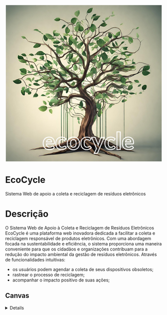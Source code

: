 
<div align="center">
  <img src="https://github.com/ronaldllima/Projeto-EcoCycle/blob/main/ecoCycle.png">
</div>

<div align="left">
  <h1>EcoCycle</h1> 
  Sistema Web de apoio a coleta e reciclagem de resíduos eletrônicos
</div>

<div align="left">
  <h1>Descrição</h1>
  <p>O Sistema Web de Apoio à Coleta e Reciclagem de Resíduos Eletrônicos EcoCycle é uma plataforma web inovadora dedicada a facilitar a coleta e reciclagem responsável de produtos     eletrônicos. Com uma abordagem focada na sustentabilidade e eficiência, o sistema proporciona uma maneira conveniente para que os cidadãos e organizações contribuam para a redução do impacto ambiental da gestão de resíduos eletrônicos. Através de funcionalidades intuitivas:  
</p>
  <ul>
    <li>
      os usuários podem agendar a coleta de seus dispositivos obsoletos;
    </li>
    <li>
      rastrear o processo de reciclagem;
    </li>
    <li>
      acompanhar o impacto positivo de suas ações;
    </li>
  </ul>
</div>


##  Canvas
<details>
  
  ![Canvas](canvas.png)
  
</details>

<!---
# Apresentação
<details>

O EcoCycle é muito mais do que um sistema web de coleta e reciclagem de produtos eletrônicos; é uma poderosa plataforma que nos impulsiona rumo a um futuro mais verde e sustentável. Em um mundo onde a preservação do meio ambiente tornou-se uma prioridade inegociável, nossa missão é proporcionar uma solução inovadora para enfrentar o desafio crescente do descarte inadequado de resíduos eletrônicos.
Ao longo dos anos, testemunhamos o impacto negativo do descarte irresponsável de produtos eletrônicos: poluição do solo, contaminação de rios e danos à saúde pública. Reconhecendo a urgência dessa questão, o EcoCycle nasceu para ser parte da mudança. Nossa visão é construir um mundo em que a reciclagem e o reaproveitamento de materiais se tornem parte intrínseca da nossa cultura.
O que nos diferencia é o compromisso com a simplicidade e a eficiência. O EcoCycle foi projetado para ser intuitivo e acessível a todos, desde indivíduos que desejam descartar seus dispositivos eletrônicos antigos até empresas que buscam adotar práticas sustentáveis. Com apenas alguns cliques, nossos usuários podem localizar pontos de coleta próximos, aprender sobre os produtos aceitos e seus processos de reciclagem, e acompanhar o impacto positivo de suas ações no meio ambiente.
Nosso sistema é movido pelo poder da informação e da conscientização. Acreditamos que ao fornecer informações detalhadas sobre a importância da reciclagem, os impactos negativos do descarte inadequado e os benefícios da economia circular, estamos capacitando nossos usuários a fazerem escolhas responsáveis e sustentáveis. O EcoCycle é mais do que uma plataforma, é uma jornada de transformação ambiental.
Contamos com uma equipe dedicada e engajada que trabalha incansavelmente para aprimorar o sistema e fortalecer parcerias com empresas de coleta e órgãos governamentais. Nossos stakeholders são essenciais para o sucesso dessa empreitada, e juntos formamos uma comunidade comprometida em fazer a diferença.
Ao escolher o EcoCycle, você não apenas contribui para a preservação do meio ambiente, mas também se torna um agente ativo de mudança. Juntos, podemos criar um mundo onde a coleta e reciclagem de produtos eletrônicos sejam práticas comuns e essenciais. Vamos caminhar juntos rumo a um futuro mais limpo, sustentável e promissor.
Seja bem-vindo ao EcoCycle - onde sustentabilidade, inovação e consciência ambiental se encontram para moldar um mundo melhor para as gerações futuras. Junte-se a nós nessa jornada e faça parte dessa revolução verde!
EcoCycle: Contribuindo para um Mundo Mais Sustentável!

</details>

## Declaração de Escopo do Projeto 
<details>

### Título: EcoCycle

Descrição: O projeto consiste na criação de um sistema web que permita a coleta e reciclagem de produtos eletrônicos de forma segura e sustentável. O sistema será acessível por meio de um site, onde os usuários poderão se cadastrar, informar dados dos produtos eletrônicos que desejam descartar, agendar a coleta e acompanhar o status do processo de coleta e reciclagem.

Patrocinador (Cliente): Empresa de reciclagem de produtos eletrônicos "ReciclaTech Ltda."

## Equipe:
- Gerente de Projeto
- Analista de Requisitos
- Designer de Interfaces
- Desenvolvedores Web
- Testadores de Qualidade

## Objetivos:
- Criar um sistema web para coleta e reciclagem de produtos eletrônicos de forma segura e sustentável;
- Permitir o cadastro e o agendamento de coleta pelos usuários;
- Facilitar o acompanhamento do processo de coleta e reciclagem pelos usuários;
- Contribuir para a preservação do meio ambiente por meio da reciclagem adequada de produtos eletrônicos;

## Justificativa: 
A crescente produção de lixo eletrônico tem se tornado um grande problema ambiental em todo o mundo, e a reciclagem adequada desses produtos é fundamental para a preservação do meio ambiente. O sistema web de coleta e reciclagem de produtos eletrônicos tem como objetivo contribuir para a solução desse problema, tornando o processo de descarte mais fácil, seguro e sustentável.

## Fatores de sucesso:
- Funcionamento adequado do sistema web, sem falhas ou erros;
- Coleta e reciclagem efetiva dos produtos eletrônicos cadastrados pelos usuários;
- Satisfação dos usuários com o sistema.



## Restrições:
- Disponibilidade limitada de recursos financeiros para o desenvolvimento do projeto;
- Prazo limitado para a conclusão do projeto.

## Premissas:
- Os usuários serão responsáveis por fornecer informações corretas e precisas sobre os produtos eletrônicos que desejam descartar;
- A empresa de reciclagem de produtos eletrônicos ReciclaTech Ltda. será responsável pelo processo de reciclagem dos produtos coletados.

## Exclusões específicas:
- Não será feita a coleta de produtos eletrônicos fora do território nacional;
- Não serão aceitos produtos eletrônicos em mau estado de conservação.

## Entregas principais:
- Documentação de requisitos do sistema web;
- Design de interfaces do sistema web;
- Código fonte do sistema web;
- Testes de qualidade do sistema web.
- Orçamento previsto: R$ 150.000,00

## Marcos principais:
- Conclusão da documentação de requisitos: 15/06/2023
- Conclusão do design de interfaces: 30/06/2023
- Conclusão do desenvolvimento do sistema web: 30/09/2023
- onclusão dos testes de qualidade: 15/10/2023
- Lançamento do sistema web: 01/11/2023

## Critérios de aceitação do projeto:
- O desenvolvimento do aplicativo web deverá ser concluído no prazo de 12 meses estipulado.
- O aplicativo web deverá atender a todos os critérios definidos na documentação de requisitos.
- O aplicativo web deverá oferecer recursos para o gerenciamento de registros de usuários, empresas parceiras, produtos eletrônicos, pontos de coleta e informações de   reciclagem.
- O aplicativo web deverá permitir que os usuários agendem a coleta de produtos eletrônicos e visualizem os pontos de coleta mais próximos.
- O aplicativo web deverá fornecer relatórios precisos sobre a quantidade de produtos coletados e reciclados.
- O aplicativo web deverá possuir uma interface intuitiva e de fácil utilização para os usuários.
- A segurança do aplicativo web deverá ser uma prioridade para garantir a proteção dos dados de usuários e empresas parceiras.
- O aplicativo web deverá ser escalável para suportar uma grande quantidade de usuários e empresas parceiras.
- O aplicativo web deverá estar em conformidade com todas as leis e regulamentações ambientais aplicáveis.
- Antes do lançamento, o aplicativo web deverá passar por testes abrangentes para assegurar sua funcionalidade e qualidade.
  
</details>

## Governança ambiental, social e corporativa "ESG"
<details>
  
### Ambiental (E - Environmental):
Eficiência Energética: Certifique-se de que o sistema seja desenvolvido de forma eficiente em termos de energia, minimizando o consumo de recursos e reduzindo a pegada de carbono.
Impacto Ambiental: Avalie e minimize o impacto ambiental do sistema, especialmente em relação ao consumo de energia e ao uso de materiais.
Reciclagem Eletrônica: Promova ativamente a reciclagem eletrônica entre os usuários, destacando os benefícios ambientais da ação.

### Social (S - Social):
Inclusão e Acessibilidade: Garanta que o sistema seja acessível a todos, independentemente de suas habilidades, necessidades especiais ou origens culturais.
Diversidade e Igualdade: Promova uma cultura de diversidade e inclusão em toda a equipe de projeto e em suas práticas de contratação.
Impacto Social Positivo: Considere como o sistema pode ter um impacto positivo nas comunidades locais e nas partes interessadas.

### Governança (G - Governance):
Transparência: Mantenha uma comunicação transparente com todas as partes interessadas sobre o progresso do projeto, seus objetivos e seu impacto.
Ética Empresarial: Garanta que todas as atividades do projeto estejam em conformidade com os mais altos padrões éticos e legais.
Gestão de Riscos: Implemente uma sólida gestão de riscos que identifique e aborde questões de conformidade, segurança e integridade de dados.
</details>



## Stakeholders do Projeto:
<details>
  
1. Cliente/Patrocinador: Empresa de reciclagem de produtos eletrônicos "ReciclaTech Ltda.", responsável por fornecer os recursos financeiros para o desenvolvimento do projeto e interessada em implementar o sistema web de coleta e reciclagem.
2. Usuários: Indivíduos e empresas que desejam descartar corretamente produtos eletrônicos. Eles utilizarão o sistema web para cadastrar os produtos, agendar a coleta e acompanhar o processo de reciclagem.
3. Equipe de Desenvolvimento: Engloba gerente de projeto, analista de requisitos, designer de interfaces, desenvolvedores web e testadores de qualidade. Eles são responsáveis por desenvolver, testar e implementar o sistema web.
4. Parceiros de Coleta: Empresas ou organizações que serão responsáveis pela coleta dos produtos eletrônicos agendados pelos usuários. Podem incluir empresas de logística ou serviços de reciclagem.
5. Gestores Ambientais: Representantes de órgãos governamentais ou organizações ambientais envolvidas na regulamentação e fiscalização da coleta e reciclagem de produtos eletrônicos.
6. Instituições de Caridade: Entidades que poderão receber as doações dos pontos obtidos pelos usuários por meio do descarte correto de produtos eletrônicos. Essas instituições podem beneficiar-se das doações recebidas.
7. Fornecedores de Hardware e Software: Empresas ou fornecedores de tecnologia que possam fornecer os recursos necessários para a infraestrutura e hospedagem do sistema web.
8. Sociedade e Meio Ambiente: Stakeholders indiretos que são afetados positivamente pelo projeto, pois a correta coleta e reciclagem de produtos eletrônicos contribui para a preservação ambiental e redução de resíduos.
  
</details>


## A Política Nacional de Resíduos Sólidos:
<details>
  
>A Política Nacional de Resíduos Sólidos (Lei nº 12.305/2010) é uma legislação brasileira que estabelece diretrizes e responsabilidades para a gestão adequada dos resíduos sólidos, incluindo os produtos eletrônicos. A PNRS tem como objetivo principal promover a preservação da saúde pública, da qualidade ambiental e o desenvolvimento sustentável.

### A PNRS estabelece diversas diretrizes e instrumentos que são relevantes para o projeto de coleta e reciclagem de produtos eletrônicos. Alguns pontos importantes incluem:
1. Responsabilidade Compartilhada: A PNRS estabelece que a responsabilidade pelo ciclo de vida dos produtos e embalagens é compartilhada entre fabricantes, importadores, distribuidores, comerciantes, consumidores e o poder público. Isso significa que os fabricantes e importadores de produtos eletrônicos têm a responsabilidade de estruturar e implementar sistemas de logística reversa, visando a coleta e reciclagem adequada desses produtos após o seu descarte pelos consumidores.
2. Logística Reversa: A PNRS estabelece a obrigatoriedade da implementação da logística reversa para produtos eletrônicos. Isso significa que os fabricantes e importadores têm a responsabilidade de criar e disponibilizar sistemas de coleta e reciclagem para esses produtos, garantindo que eles sejam adequadamente destinados após o descarte pelo usuário final.
3. Planos de Gerenciamento de Resíduos Sólidos: A PNRS prevê que os municípios e o Distrito Federal elaborem seus Planos de Gerenciamento de Resíduos Sólidos, que devem incluir ações e metas para a coleta seletiva, a destinação adequada dos resíduos e a promoção da inclusão social e cooperativas de catadores. Esses planos são importantes para garantir a integração do projeto de coleta e reciclagem de produtos eletrônicos dentro do contexto da gestão dos resíduos sólidos localmente.
### Além da PNRS, é importante considerar outras leis e regulamentações aplicáveis ao projeto, como:
1. Lei de Crimes Ambientais (Lei nº 9.605/1998): Estabelece sanções penais e administrativas para condutas lesivas ao meio ambiente, incluindo o descarte inadequado de resíduos sólidos e produtos eletrônicos.
2. Normas Técnicas ABNT: A Associação Brasileira de Normas Técnicas (ABNT) possui normas relacionadas à gestão ambiental, resíduos sólidos e logística reversa, que podem ser utilizadas como referência para o desenvolvimento do sistema web.
3. Regulamentações estaduais e municipais: É importante considerar as leis e regulamentos específicos de cada estado e município onde o projeto será implementado, pois podem existir normas adicionais ou particularidades regionais relacionadas à gestão de resíduos sólidos.
   
</details>


## Sistema Web de apoio a coleta e reciclagem de produtos eletrônicos
<details>
  
### Documentação de Requisitos para o Sistema Web de Coleta e Reciclagem de Produtos Eletrônicos:

> - Requisito: Cadastro de usuários
Categoria: Funcional
Descrição: O sistema deve permitir que usuários se cadastrem informando dados como nome, endereço, e-mail e senha para acesso ao sistema.
Prioridade: Alta

> - Requisito: Cadastro de produtos eletrônicos
Categoria: Funcional
Descrição: O sistema deve permitir que usuários cadastrados informem dados dos produtos eletrônicos que desejam descartar, como marca, modelo, ano de fabricação e condições do produto.
Prioridade: Alta

> - Requisito: Agendamento de coleta
Categoria: Funcional
Descrição: O sistema deve permitir que usuários agendem a coleta dos produtos eletrônicos cadastrados, informando a data, horário e local da coleta.
Prioridade: Média

> - Requisito: Rastreamento da coleta
Categoria: Funcional
Descrição: O sistema deve permitir que usuários acompanhem o status da coleta dos produtos eletrônicos agendados, desde o momento do agendamento até a conclusão da coleta.
Prioridade: Média

> - Requisito: Pontuação por descarte correto
Categoria: Funcional
Descrição: O sistema deve atribuir pontos aos usuários que descartarem corretamente os produtos eletrônicos, que poderão ser utilizados em benefício próprio ou em doações a instituições de caridade.
Prioridade: Baixa

> - Requisito: Relatórios de coleta e reciclagem
Categoria: Não Funcional
Descrição: O sistema deve permitir a geração de relatórios sobre a quantidade e tipos de produtos eletrônicos coletados e reciclados, para fins de controle e gestão ambiental.
Prioridade: Alta

> - Requisito: Segurança da informação
Categoria: Não Funcional
Descrição: O sistema deve garantir a segurança dos dados dos usuários e das informações de coleta e reciclagem, por meio de criptografia e outras medidas de segurança.
Prioridade: Alta

> - Requisito: Integração com redes sociais
Categoria: Não Funcional
Descrição: O sistema deve permitir a integração com redes sociais, para que usuários possam compartilhar informações sobre a iniciativa e incentivar mais pessoas a aderirem ao projeto.
Prioridade: Baixa

</details>

## Estrutura Analítica do Projeto (EAP):

<details>

- Início do Projeto
  - Definição do Escopo
  - Levantamento de Requisitos
  - Análise de Viabilidade
  - Plano de Gerenciamento do Projeto
  - Plano de Gerenciamento de tempo
  - Plano de gerenciamento de custo
  - Plano de gerenciamento de riscos
    
- Planejamento e Design
  - Planejamento do Cronograma
  - Planejamento de Recursos
  - Planejamento de Custos
  - Design da Arquitetura do Sistema
  - Design da Interface do Usuário
  - Planejamento de Testes
    
- Desenvolvimento
  - Software funcional
  - Versões ou releases
  - Documentação
  - Protótipos
  - Relatórios de progresso
    
- Testes e Validação
  - Testes de Unidade
  - Testes de Integração
  - Testes de Aceitação
  - Testes de Desempenho
  - Validação do Sistema
    
- Implantação e Lançamento
  - Preparação do Ambiente de Produção
  - Migração de Dados
  - Treinamento de Usuários
  - Lançamento do Sistema
  - Monitoramento e Ajustes Iniciais
    
- Encerramento do Projeto
  - Documentação Final do Projeto
  - Relatório de Lições Aprendidas
  - Encerramento Administrativo
  
</details>

## Gerenciamento de Tempo:
<details>

Análise de Requisitos (Duração: 2 semanas)
Sequência: Essa atividade é realizada no início do projeto, antes do planejamento detalhado.
Profissionais envolvidos: Analistas de Negócios, Stakeholders


Planejamento do Projeto (Duração: 1 semana)
Sequência: Após a conclusão da análise de requisitos, inicia-se o planejamento do projeto.
Profissionais envolvidos: Gerente de Projeto, Equipe de Desenvolvimento, Analistas de Negócios


Design e Prototipagem do Sistema (Duração: 3 semanas)
Sequência: O design e prototipagem ocorrem após a definição do escopo e requisitos.
Profissionais envolvidos: Designers de UX/UI, Desenvolvedores Front-end

Desenvolvimento do Sistema (Duração: 12 semanas)
Sequência: Após a aprovação do design, inicia-se o desenvolvimento do sistema.
Profissionais envolvidos: Desenvolvedores Full-stack, Desenvolvedores Back-end


Testes e Depuração (Duração: 4 semanas)
Sequência: Após a conclusão do desenvolvimento, os testes e depuração são realizados.
Profissionais envolvidos: Equipe de Controle de Qualidade, Desenvolvedores

Implementação e Integração (Duração: 2 semanas)
Sequência: Após os testes, a implementação e integração do sistema ocorrem.
Profissionais envolvidos: Equipe de Desenvolvimento, Analistas de Negócios

Treinamento e Capacitação (Duração: 1 semana)
Sequência: O treinamento ocorre antes do lançamento oficial do sistema.
Profissionais envolvidos: Equipe de Desenvolvimento, Treinadores

Lançamento e Divulgação (Duração: 1 semana)
Sequência: Após o treinamento, ocorre o lançamento e divulgação do EcoCycle+.
Profissionais envolvidos: Equipe de Marketing, Gerente de Projeto

Monitoramento e Suporte (Contínuo)
Sequência: Após o lançamento, o monitoramento e suporte são contínuos.
Profissionais envolvidos: Equipe de Suporte, Equipe de Desenvolvimento
  
</details>

## Gerenciamento do Custo do Projeto:
<details>

Desenvolvimento de Software:
Contratação de uma equipe de desenvolvimento de software (full-stack, front-end e back-end): $100.000

Design e Prototipagem:
Serviços de design de interfaces gráficas e experiência do usuário (UX/UI): $30.000

Infraestrutura e Hospedagem:
Aquisição de servidores e infraestrutura de hospedagem em nuvem: $20.000

Testes e Controle de Qualidade:
Contratação de uma equipe de controle de qualidade para testes do sistema: $15.000

Treinamento e Capacitação:
Treinamento da equipe de suporte e capacitação de parceiros de coleta: $10.000

Marketing e Divulgação:
Campanhas de lançamento e divulgação do EcoCycle+: $25.000

Licenças de Software e Ferramentas:
Aquisição de licenças de software e ferramentas de desenvolvimento: $5.000

Gerenciamento do Projeto:
Recursos alocados para a gestão e coordenação do projeto: $15.000

Suporte e Manutenção:
Custos para a equipe de suporte e manutenção contínua do sistema: $10.000 (por ano)

Total Estimado: $230.000
  
</details>

## Gerenciamento de Pessoas do Projeto:
<details>

Usuários Finais:
Indivíduos e empresas utilizarão o sistema para realizar o descarte e a reciclagem de produtos eletrônicos. São os principais beneficiários do sistema.

Equipe de Desenvolvimento:
Desenvolvedores de software, engenheiros de software, designers de UX/UI e analistas de sistemas que trabalharão para criar e aprimorar o sistema EcoCycle+.

Gerente de Projeto:
Responsável pelo planejamento, coordenação e execução do projeto EcoCycle+. Ele/ela garante que o projeto seja concluído dentro do prazo e do orçamento estabelecidos, além de coordenar as atividades das diferentes equipes envolvidas.

Equipe de Suporte Técnico:
Profissionais encarregados de fornecer suporte técnico aos usuários, ajudando a solucionar problemas, responder a dúvidas e garantir uma experiência positiva para os usuários do sistema.

Equipe de Marketing e Comunicação:
Responsáveis por desenvolver e executar estratégias de marketing para divulgar o EcoCycle+ e aumentar sua adoção. Eles promovem o sistema em diferentes canais e trabalham para conscientizar o público sobre a importância da reciclagem eletrônica.

Parceiros de Coleta e Reciclagem:
Representantes das empresas de coleta de resíduos eletrônicos e centros de reciclagem que colaboram com o EcoCycle+. Eles atuam na coleta, transporte e tratamento adequado dos resíduos eletrônicos.

Equipe de Controle de Qualidade:
Responsável por garantir que o sistema atenda aos padrões de qualidade e funcione conforme o esperado. Eles realizam testes e revisões para identificar e corrigir possíveis falhas.

Investidores e Patrocinadores:
Pessoas físicas ou jurídicas que forneçam recursos financeiros para o desenvolvimento e operação contínua do sistema.

Administradores e Gestores:
Profissionais responsáveis por administrar e gerenciar a operação e manutenção do sistema, garantindo sua disponibilidade e eficiência.

Equipe de Conscientização Ambiental:
Profissionais encarregados de promover a conscientização ambiental e educar os usuários sobre a importância da reciclagem e da sustentabilidade.

</details>

## Gerenciamento dos Riscos do Projeto:
<details>

### Risco Tecnológico:<br>
Dificuldades técnicas podem surgir durante o desenvolvimento do sistema, como incompatibilidade de tecnologias, problemas de integração ou falhas na infraestrutura.<br>
**Impacto Potencial**: Atrasos no desenvolvimento, aumento dos custos e comprometimento da qualidade do sistema.<br>
**Medidas de Mitigação**: Realizar uma análise detalhada dos requisitos técnicos antes do início do projeto, envolver especialistas em tecnologia e realizar testes rigorosos durante o desenvolvimento.

Risco de Segurança:<br>
Vulnerabilidades de segurança no sistema podem permitir acesso não autorizado, vazamento de informações confidenciais ou ataques cibernéticos.<br>
**Impacto Potencial**: Danos à reputação da plataforma, violação da privacidade dos usuários e possíveis litígios legais.<br>
**Medidas de Mitigação**: Implementar práticas de segurança cibernética robustas, realizar auditorias de segurança e manter-se atualizado sobre as melhores práticas de proteção de dados.

Risco de Adoção:<br>
Baixa aceitação por parte dos usuários e empresas, resultando em baixo engajamento com a plataforma e baixo volume de coletas.<br>
**Impacto Potencial**: Redução do impacto ambiental esperado, baixo retorno do investimento e inviabilidade do projeto.<br>
**Medidas de Mitigação**: Realizar pesquisas de mercado para entender as necessidades dos usuários, desenvolver uma interface intuitiva e promover campanhas de conscientização sobre a importância da reciclagem.

Risco de Parcerias:<br>
Possíveis dificuldades em estabelecer parcerias com empresas de coleta de resíduos eletrônicos ou órgãos governamentais.<br>
**Impacto Potencial**: Restrição do alcance do projeto, falta de pontos de coleta e dificuldade em garantir a reciclagem adequada.<br>
**Medidas de Mitigação**: Investir em networking com empresas e instituições, oferecer incentivos para parcerias e apresentar os benefícios mútuos da colaboração.

Risco Financeiro:<br>
Aumento dos custos de desenvolvimento, infraestrutura e operação, ultrapassando o orçamento previsto.<br>
**Impacto Potencial**: Restrição de recursos, possível inviabilidade financeira do projeto e redução da qualidade do sistema.<br>
**Medidas de Mitigação**: Realizar uma estimativa financeira detalhada, revisar regularmente o orçamento, considerar alternativas de financiamento e planejar contingências.

Risco de Concorrência:<br>
Descrição: Possibilidade de surgimento de outros sistemas ou soluções concorrentes no mercado.<br>
**Impacto Potencial**: Redução da participação de mercado, necessidade de diferenciação e aumento da pressão para inovação.<br>
**Medidas de Mitigação**: Acompanhar o mercado, identificar pontos fortes e fracos da concorrência, e buscar constantemente inovar e melhorar a plataforma.
  
</details>

## Gerenciamento das Partes Interessadas:
<details>

  
Usuários Finais:
Indivíduos e empresas utilizam o EcoCycle+ para apoio no descarte de produtos eletrônicos de forma sustentável.

Empresas de Coleta de Resíduos Eletrônicos:
Empresas especializadas na coleta e transporte de resíduos eletrônicos para os centros de reciclagem.

Órgãos Governamentais:
Agências governamentais responsáveis por políticas e regulamentações ambientais e de reciclagem.

Equipe de Desenvolvimento do Projeto:
Profissionais envolvidos no desenvolvimento do sistema EcoCycle+, incluindo desenvolvedores, designers e analistas.

Equipe de Suporte:
Profissionais encarregados de fornecer suporte técnico e atendimento ao cliente para os usuários do sistema.

Gerente de Projeto:
Responsável pela gestão geral do projeto, coordenação das equipes e garantia do cumprimento dos objetivos.

Investidores e Patrocinadores:
Pessoas físicas ou jurídicas que forneçam recursos financeiros para o desenvolvimento do sistema.

Meio Ambiente e Comunidade Local:
A comunidade local e o meio ambiente como um todo, que se beneficiam da redução do descarte inadequado de resíduos eletrônicos.

Parceiros e Instituições de Reciclagem:
Empresas ou organizações que recebem os resíduos eletrônicos coletados pelo sistema EcoCycle+ para reciclagem e reutilização.

Organizações Ambientais:
Entidades que atuam na defesa e preservação do meio ambiente, apoiando iniciativas sustentáveis como o EcoCycle+.

</details>

## Gerenciamento de qualidade:
<details>

Experiência do Usuário (UX):
Interface amigável e intuitiva para facilitar a navegação e utilização do sistema.
Resposta rápida e eficiente às ações dos usuários, garantindo uma experiência sem problemas.

Funcionalidades Confiáveis:
Todas as funcionalidades devem operar conforme o esperado, sem erros ou comportamentos inesperados.
Testes rigorosos para validar o funcionamento de cada funcionalidade antes do lançamento.

Segurança dos Dados:
Implementação de medidas de segurança para proteger os dados dos usuários, garantindo privacidade e confidencialidade.
Criptografia e autenticação para evitar acesso não autorizado e proteger informações sensíveis.

Conformidade Regulatória:
Cumprimento das regulamentações e leis pertinentes relacionadas à coleta e reciclagem de produtos eletrônicos.
Garantia de que o sistema atenda a todas as normas e diretrizes ambientais e de proteção ao consumidor.

Desempenho e Escalabilidade:
Certificar-se de que o sistema suporte a demanda crescente de usuários sem degradar o desempenho.
Monitoramento contínuo do desempenho do sistema e otimização quando necessário.

Testes e Controle de Qualidade:
Realização de testes abrangentes durante todo o desenvolvimento para identificar e corrigir falhas.
Revisões e auditorias regulares para garantir a conformidade com os padrões de qualidade.

Feedback dos Usuários:
Coleta e análise do feedback dos usuários para identificar áreas de melhoria e realizar atualizações relevantes.

Atualizações e Manutenção:
Realização de atualizações periódicas para corrigir bugs, adicionar novas funcionalidades e melhorar a performance.
Monitoramento e manutenção contínuos para garantir o funcionamento adequado do sistema ao longo do tempo.

Sustentabilidade:
Consideração da sustentabilidade em todas as fases do projeto, desde a construção até a operação, com foco na redução do impacto ambiental.

Conformidade com Padrões de Desenvolvimento:
Adesão a padrões de desenvolvimento de software para garantir a qualidade do código e facilitar a manutenção futura.

</details>
-->
